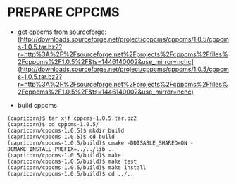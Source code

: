 PREPARE CPPCMS
==============

* get cppcms from sourceforge: 
[http://downloads.sourceforge.net/project/cppcms/cppcms/1.0.5/cppcms-1.0.5.tar.bz2?r=http%3A%2F%2Fsourceforge.net%2Fprojects%2Fcppcms%2Ffiles%2Fcppcms%2F1.0.5%2F&ts=1446140002&use_mirror=nchc](http://downloads.sourceforge.net/project/cppcms/cppcms/1.0.5/cppcms-1.0.5.tar.bz2?r=http%3A%2F%2Fsourceforge.net%2Fprojects%2Fcppcms%2Ffiles%2Fcppcms%2F1.0.5%2F&ts=1446140002&use_mirror=nchc)

* build cppcms
```
(capricorn)$ tar xjf cppcms-1.0.5.tar.bz2
(capricorn)$ cd cppcms-1.0.5/
(capricorn/cppcms-1.0.5)$ mkdir build
(capricorn/cppcms-1.0.5)$ cd build
(capricorn/cppcms-1.0.5/build)$ cmake -DDISABLE_SHARED=ON -DCMAKE_INSTALL_PREFIX=../../lib ..
(capricorn/cppcms-1.0.5/build)$ make
(capricorn/cppcms-1.0.5/build)$ make test
(capricorn/cppcms-1.0.5/build)$ make install
(capricorn/cppcms-1.0.5/build)$ cd ../..
```

 
